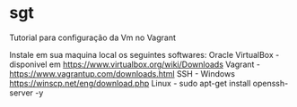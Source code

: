 # sgt
Tutorial para configuração da Vm no Vagrant

Instale em sua maquina local os seguintes softwares:
Oracle VirtualBox -  disponivel em https://www.virtualbox.org/wiki/Downloads
Vagrant - https://www.vagrantup.com/downloads.html
SSH - Windows https://winscp.net/eng/download.php
Linux - sudo apt-get install openssh-server -y


